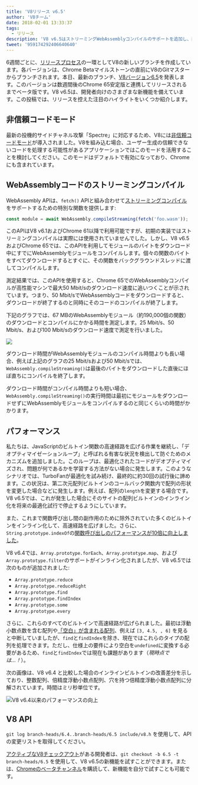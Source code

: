 ```yaml
---
title: 'V8リリース v6.5'
author: 'V8チーム'
date: 2018-02-01 13:33:37
tags:
  - リリース
description: 'V8 v6.5はストリーミングWebAssemblyコンパイルのサポートを追加し、新しい「非信頼コードモード」を含みます。'
tweet: '959174292406640640'
---
```

6週間ごとに、[リリースプロセス](/docs/release-process)の一環としてV8の新しいブランチを作成しています。各バージョンは、Chrome Betaマイルストーンの直前にV8のGitマスターからブランチされます。本日、最新のブランチ、[V8バージョン6.5](https://chromium.googlesource.com/v8/v8.git/+log/branch-heads/6.5)を発表します。このバージョンは数週間後のChrome 65安定版と連携してリリースされるまでベータ版です。V8 v6.5は、開発者向けのさまざまな新機能を備えています。この投稿では、リリースを控えた注目のハイライトをいくつか紹介します。

<!--truncate-->
## 非信頼コードモード

最新の投機的サイドチャネル攻撃「Spectre」に対応するため、V8には[非信頼コードモード](/docs/untrusted-code-mitigations)が導入されました。V8を組み込む場合、ユーザー生成の信頼できないコードを処理する可能性があるアプリケーションではこのモードを活用することを検討してください。このモードはデフォルトで有効になっており、Chromeにも含まれています。

## WebAssemblyコードのストリーミングコンパイル

WebAssembly APIは、`fetch()` APIと組み合わせて[ストリーミングコンパイル](https://developers.google.com/web/updates/2018/04/loading-wasm)をサポートするための特別な関数を提供します:

```js
const module = await WebAssembly.compileStreaming(fetch('foo.wasm'));
```

このAPIはV8 v6.1およびChrome 61以降で利用可能ですが、初期の実装ではストリーミングコンパイルは実際には使用されていませんでした。しかし、V8 v6.5およびChrome 65では、このAPIを利用してモジュールのバイトをダウンロード中にすでにWebAssemblyモジュールをコンパイルします。個々の関数のバイトをすべてダウンロードするとすぐに、その関数をバックグラウンドスレッドに渡してコンパイルします。

測定結果では、このAPIを使用すると、Chrome 65でのWebAssemblyコンパイルが高性能マシンで最大50 Mbit/sのダウンロード速度に追いつくことが示されています。つまり、50 Mbit/sでWebAssemblyコードをダウンロードすると、ダウンロードが終了するのと同時にそのコードのコンパイルが終了します。

下記のグラフでは、67 MBのWebAssemblyモジュール（約190,000個の関数）のダウンロードとコンパイルにかかる時間を測定します。25 Mbit/s、50 Mbit/s、および100 Mbit/sのダウンロード速度で測定を行いました。

![](/_img/v8-release-65/wasm-streaming-compilation.svg)

ダウンロード時間がWebAssemblyモジュールのコンパイル時間よりも長い場合、例えば上記のグラフの25 Mbit/sおよび50 Mbit/sでは、`WebAssembly.compileStreaming()`は最後のバイトをダウンロードした直後にほぼ直ちにコンパイルを終了します。

ダウンロード時間がコンパイル時間よりも短い場合、`WebAssembly.compileStreaming()`の実行時間は最初にモジュールをダウンロードせずにWebAssemblyモジュールをコンパイルするのと同じくらいの時間がかかります。

## パフォーマンス

私たちは、JavaScriptのビルトイン関数の高速経路を広げる作業を継続し、「デオプティマイゼーションループ」と呼ばれる有害な状況を検出して防ぐためのメカニズムを追加しました。このループは、最適化されたコードがデオプティマイズされ、問題が何であるかを学習する方法がない場合に発生します。このようなシナリオでは、TurboFanが最適化を試み続け、最終的に約30回の試行後に諦めます。この状況は、第二次元配列ビルトインのコールバック関数内で配列の形状を変更した場合などに発生します。例えば、配列の`length`を変更する場合です。V8 v6.5では、これが発生した場合にそのサイトの配列ビルトインのインライン化を将来の最適化試行で停止するようにしています。

また、これまで関数呼び出し間の副作用のために除外されていた多くのビルトインをインライン化して、高速経路を広げました。さらに、`String.prototype.indexOf`の[関数呼び出しのパフォーマンスが10倍に向上しました](https://bugs.chromium.org/p/v8/issues/detail?id=6270)。

V8 v6.4では、`Array.prototype.forEach`、`Array.prototype.map`、および`Array.prototype.filter`のサポートがインライン化されましたが、V8 v6.5では次のものが追加されました:

- `Array.prototype.reduce`
- `Array.prototype.reduceRight`
- `Array.prototype.find`
- `Array.prototype.findIndex`
- `Array.prototype.some`
- `Array.prototype.every`

さらに、これらのすべてのビルトインで高速経路が広げられました。最初は浮動小数点数を含む配列や[「空白」が含まれる配列](/blog/elements-kinds)、例えば `[3, 4.5, , 6]` を見ると中断していましたが、`find`と`findIndex`を除き、現在ではこれらのタイプの配列を処理できます。ただし、仕様上の要件により空白を`undefined`に変換する必要があるため、`find`と`findIndex`では現在も課題があります（_現時点では…！_）。

次の画像は、V8 v6.4 と比較した場合のインラインビルトインの改善差分を示しており、整数配列、倍精度浮動小数点配列、穴を持つ倍精度浮動小数点配列に分解されています。時間はミリ秒単位です。

![V8 v6.4以来のパフォーマンスの向上](/_img/v8-release-65/performance-improvements.svg)

## V8 API

`git log branch-heads/6.4..branch-heads/6.5 include/v8.h` を使用して、APIの変更リストを取得してください。

[アクティブなV8チェックアウト](/docs/source-code#using-git)がある開発者は、`git checkout -b 6.5 -t branch-heads/6.5` を使用して、V8 v6.5の新機能を試すことができます。または、[Chromeのベータチャンネル](https://www.google.com/chrome/browser/beta.html)を購読して、新機能を自分で試すことも可能です。
